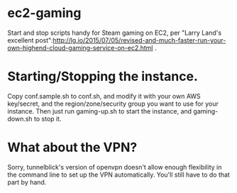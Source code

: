 # ec2-gaming
Start and stop scripts handy for Steam gaming on EC2, per "Larry Land's excellent post":http://lg.io/2015/07/05/revised-and-much-faster-run-your-own-highend-cloud-gaming-service-on-ec2.html .

# Starting/Stopping the instance.

Copy conf.sample.sh to conf.sh, and modify it with your own AWS key/secret, and the region/zone/security group you want to use for your instance. Then just run gaming-up.sh to start the instance, and gaming-down.sh to stop it. 

# What about the VPN?

Sorry, tunnelblick's version of openvpn doesn't allow enough flexibility in the command line to set up the VPN automatically. You'll still have to do that part by hand.
